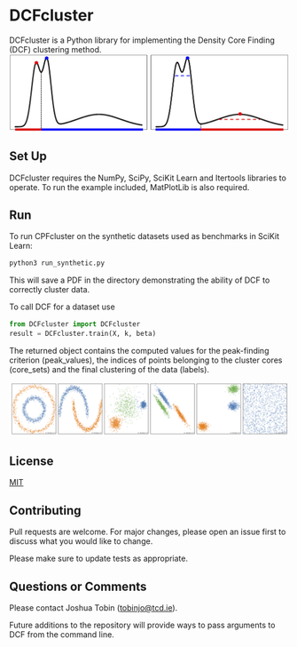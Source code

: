 # DCFcluster

DCFcluster is a Python library for implementing the Density Core Finding (DCF) clustering method.
![Demo of the DCF Method](./Mixtures.png)


## Set Up

DCFcluster requires the NumPy, SciPy, SciKit Learn and Itertools libraries to operate. To run the example included, MatPlotLib is also required. 

## Run

To run CPFcluster on the synthetic datasets used as benchmarks in SciKit Learn:

```bash
python3 run_synthetic.py 
```
This will save a PDF in the directory demonstrating the ability of DCF to correctly cluster data. 

To call DCF for a dataset use
```python
from DCFcluster import DCFcluster
result = DCFcluster.train(X, k, beta)
```
The returned object contains the computed values for the peak-finding criterion (peak_values), the indices of points belonging to the cluster cores (core_sets) and the final clustering of the data (labels). 

![DCF Applied to Synthetic Datasets](./DCF_Synthetic.png)


## License
[MIT](https://choosealicense.com/licenses/mit/)

## Contributing
Pull requests are welcome. For major changes, please open an issue first to discuss what you would like to change.

Please make sure to update tests as appropriate.

## Questions or Comments
Please contact Joshua Tobin ([tobinjo@tcd.ie](mailto:tobinjo@tcd.ie)). 

Future additions to the repository will provide ways to pass arguments to DCF from the command line. 
